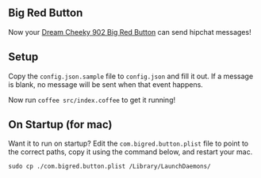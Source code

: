 ## Big Red Button

Now your [Dream Cheeky 902 Big Red Button](http://www.amazon.com/dp/B004D18MCK/ref=wl_it_dp_o_pd_nS_ttl?_encoding=UTF8&colid=OVJFOUTFS7DF&coliid=I1WLSU3GTK1935) can send hipchat messages!

## Setup

Copy the `config.json.sample` file to `config.json` and fill it out. If a message is blank, no message will be sent when that event happens.

Now run `coffee src/index.coffee` to get it running!

## On Startup (for mac)

Want it to run on startup? Edit the `com.bigred.button.plist` file to point to the correct paths, copy it using the command below, and restart your mac.

~~~
sudo cp ./com.bigred.button.plist /Library/LaunchDaemons/
~~~
